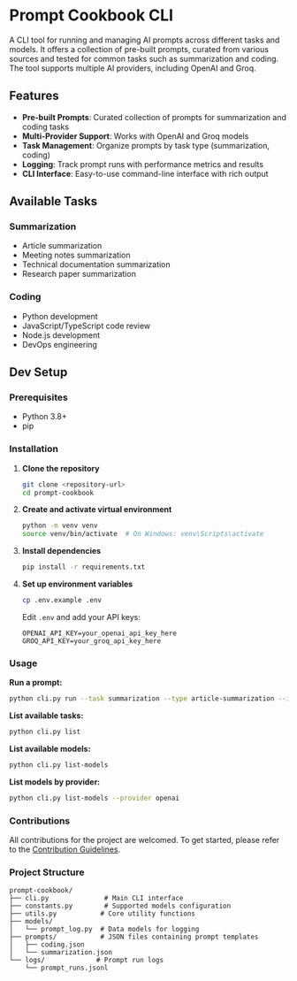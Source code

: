 # Prompt Cookbook CLI

A CLI tool for running and managing AI prompts across different tasks and models. It offers a collection of pre-built prompts, curated from various sources and tested for common tasks such as summarization and coding. The tool supports multiple AI providers, including OpenAI and Groq.

## Features

- **Pre-built Prompts**: Curated collection of prompts for summarization and coding tasks
- **Multi-Provider Support**: Works with OpenAI and Groq models
- **Task Management**: Organize prompts by task type (summarization, coding)
- **Logging**: Track prompt runs with performance metrics and results
- **CLI Interface**: Easy-to-use command-line interface with rich output

## Available Tasks

### Summarization
- Article summarization
- Meeting notes summarization  
- Technical documentation summarization
- Research paper summarization

### Coding
- Python development
- JavaScript/TypeScript code review
- Node.js development
- DevOps engineering

## Dev Setup

### Prerequisites
- Python 3.8+
- pip

### Installation

1. **Clone the repository**
   ```bash
   git clone <repository-url>
   cd prompt-cookbook
   ```

2. **Create and activate virtual environment**
   ```bash
   python -m venv venv
   source venv/bin/activate  # On Windows: venv\Scripts\activate
   ```

3. **Install dependencies**
   ```bash
   pip install -r requirements.txt
   ```

4. **Set up environment variables**
   ```bash
   cp .env.example .env
   ```
   
   Edit `.env` and add your API keys:
   ```
   OPENAI_API_KEY=your_openai_api_key_here
   GROQ_API_KEY=your_groq_api_key_here
   ```

### Usage

**Run a prompt:**
```bash
python cli.py run --task summarization --type article-summarization --input "Your text here" --model gpt-4o
```

**List available tasks:**
```bash
python cli.py list
```

**List available models:**
```bash
python cli.py list-models
```

**List models by provider:**
```bash
python cli.py list-models --provider openai
```

### Contributions

All contributions for the project are welcomed. To get started, please refer to the [Contribution Guidelines](./CONTRIBUTING.md).

### Project Structure

```
prompt-cookbook/
├── cli.py              # Main CLI interface
├── constants.py        # Supported models configuration
├── utils.py           # Core utility functions
├── models/
│   └── prompt_log.py  # Data models for logging
├── prompts/           # JSON files containing prompt templates
│   ├── coding.json
│   └── summarization.json
└── logs/             # Prompt run logs
    └── prompt_runs.jsonl
```
